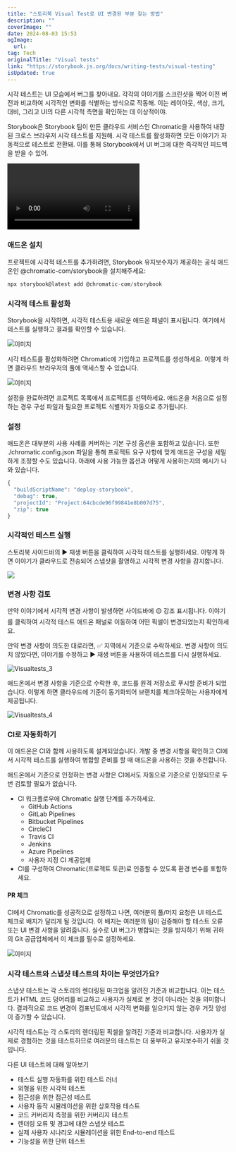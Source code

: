 ```yaml
---
title: "스토리북 Visual Test로 UI 변경된 부분 찾는 방법"
description: ""
coverImage: ""
date: 2024-08-03 15:53
ogImage: 
  url: 
tag: Tech
originalTitle: "Visual tests"
link: "https://storybook.js.org/docs/writing-tests/visual-testing"
isUpdated: true
---
```







시각 테스트는 UI 모습에서 버그를 찾아내요. 각각의 이야기를 스크린샷을 찍어 이전 버전과 비교하여 시각적인 변화를 식별하는 방식으로 작동해. 이는 레이아웃, 색상, 크기, 대비, 그리고 UI의 다른 시각적 측면을 확인하는 데 이상적이야.

Storybook은 Storybook 팀이 만든 클라우드 서비스인 Chromatic을 사용하여 내장된 크로스 브라우저 시각 테스트를 지원해. 시각 테스트를 활성화하면 모든 이야기가 자동적으로 테스트로 전환돼. 이를 통해 Storybook에서 UI 버그에 대한 즉각적인 피드백을 받을 수 있어.

<video autoplay playsinline loop>
  <source src="@source/docs/Tech/2024-04-07-Visualtests/img/Visualtests_0.mp4" type="video/mp4">
</video>

### 애드온 설치



프로젝트에 시각적 테스트를 추가하려면, Storybook 유지보수자가 제공하는 공식 애드온인 @chromatic-com/storybook을 설치해주세요:

```js
npx storybook@latest add @chromatic-com/storybook
```

### 시각적 테스트 활성화

Storybook을 시작하면, 시각적 테스트용 새로운 애드온 패널이 표시됩니다. 여기에서 테스트를 실행하고 결과를 확인할 수 있습니다.



![이미지](/assets/img/Visualtests_0.png)

시각 테스트를 활성화하려면 Chromatic에 가입하고 프로젝트를 생성하세요. 이렇게 하면 클라우드 브라우저의 풀에 액세스할 수 있습니다.

![이미지](/assets/img/Visualtests_1.png)

설정을 완료하려면 프로젝트 목록에서 프로젝트를 선택하세요. 애드온을 처음으로 설정하는 경우 구성 파일과 필요한 프로젝트 식별자가 자동으로 추가됩니다.



### 설정

애드온은 대부분의 사용 사례를 커버하는 기본 구성 옵션을 포함하고 있습니다. 또한 ./chromatic.config.json 파일을 통해 프로젝트 요구 사항에 맞게 애드온 구성을 세밀하게 조정할 수도 있습니다. 아래에 사용 가능한 옵션과 어떻게 사용하는지의 예시가 나와 있습니다.

```js
{
  "buildScriptName": "deploy-storybook",
  "debug": true,
  "projectId": "Project:64cbcde96f99841e8b007d75",
  "zip": true
}
```

### 시각적인 테스트 실행



스토리북 사이드바의 ▶️ 재생 버튼을 클릭하여 시각적 테스트를 실행하세요. 이렇게 하면 이야기가 클라우드로 전송되어 스냅샷을 촬영하고 시각적 변경 사항을 감지합니다.

<img src="/assets/img/Visualtests_2.png" />

### 변경 사항 검토

만약 이야기에서 시각적 변경 사항이 발생하면 사이드바에 🟡 강조 표시됩니다. 이야기를 클릭하여 시각적 테스트 애드온 패널로 이동하여 어떤 픽셀이 변경되었는지 확인하세요.



만약 변경 사항이 의도한 대로라면, ✅ 지역에서 기준으로 수락하세요. 변경 사항이 의도치 않았다면, 이야기를 수정하고 ▶️ 재생 버튼을 사용하여 테스트를 다시 실행하세요.

![Visualtests_3](/assets/img/Visualtests_3.png)

애드온에서 변경 사항을 기준으로 수락한 후, 코드를 원격 저장소로 푸시할 준비가 되었습니다. 이렇게 하면 클라우드에 기준이 동기화되어 브랜치를 체크아웃하는 사용자에게 제공됩니다.

![Visualtests_4](/assets/img/Visualtests_4.png)



### CI로 자동화하기

이 애드온은 CI와 함께 사용하도록 설계되었습니다. 개발 중 변경 사항을 확인하고 CI에서 시각적 테스트를 실행하여 병합할 준비를 할 때 애드온을 사용하는 것을 추천합니다.

애드온에서 기준으로 인정하는 변경 사항은 CI에서도 자동으로 기준으로 인정되므로 두 번 검토할 필요가 없습니다.

- CI 워크플로우에 Chromatic 실행 단계를 추가하세요.
   - GitHub Actions
   - GitLab Pipelines
   - Bitbucket Pipelines
   - CircleCI
   - Travis CI
   - Jenkins
   - Azure Pipelines
   - 사용자 지정 CI 제공업체
- CI를 구성하여 Chromatic(프로젝트 토큰)로 인증할 수 있도록 환경 변수를 포함하세요.



#### PR 체크

CI에서 Chromatic를 성공적으로 설정하고 나면, 여러분의 풀/머지 요청은 UI 테스트 체크로 배지가 달리게 될 것입니다. 이 배지는 여러분의 팀이 검증해야 할 테스트 오류 또는 UI 변경 사항을 알려줍니다. 실수로 UI 버그가 병합되는 것을 방지하기 위해 귀하의 Git 공급업체에서 이 체크를 필수로 설정하세요.

![이미지](/assets/img/Visualtests_5.png)

### 시각 테스트와 스냅샷 테스트의 차이는 무엇인가요?



스냅샷 테스트는 각 스토리의 렌더링된 마크업을 알려진 기준과 비교합니다. 이는 테스트가 HTML 코드 덩어리를 비교하고 사용자가 실제로 본 것이 아니라는 것을 의미합니다. 결과적으로 코드 변경이 컴포넌트에서 시각적 변화를 일으키지 않는 경우 거짓 양성이 증가할 수 있습니다.

시각적 테스트는 각 스토리의 렌더링된 픽셀을 알려진 기준과 비교합니다. 사용자가 실제로 경험하는 것을 테스트하므로 여러분의 테스트는 더 풍부하고 유지보수하기 쉬울 것입니다.

다른 UI 테스트에 대해 알아보기

- 테스트 실행 자동화를 위한 테스트 러너
- 외형을 위한 시각적 테스트
- 접근성을 위한 접근성 테스트
- 사용자 동작 시뮬레이션을 위한 상호작용 테스트
- 코드 커버리지 측정을 위한 커버리지 테스트
- 렌더링 오류 및 경고에 대한 스냅샷 테스트
- 실제 사용자 시나리오 시뮬레이션을 위한 End-to-end 테스트
- 기능성을 위한 단위 테스트
